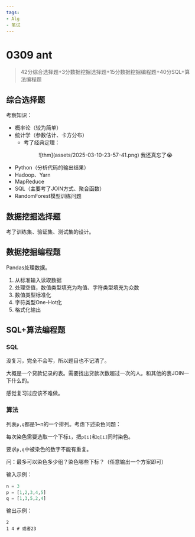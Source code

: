 ```yaml
---
tags:
- Alg
- 笔试
---
```


# 0309 ant

> 42分综合选择题+3分数据挖掘选择题+15分数据挖掘编程题+40分SQL+算法编程题

## 综合选择题

考察知识：

- 概率论（较为简单）
- 统计学（参数估计、卡方分布）
    - 考了经典定理：
        <figure markdown>
        ![thm](assets/2025-03-10-23-57-41.png)
        <figurecaption>我还真忘了😭</figurecaption>
        </figure>
- Python（分析代码的输出结果）
- Hadoop、Yarn
- MapReduce
- SQL（主要考了JOIN方式、聚合函数）
- RandomForest模型训练问题

## 数据挖掘选择题

考了训练集、验证集、测试集的设计。

## 数据挖掘编程题

Pandas处理数据。

1. 从标准输入读取数据
2. 处理空值，数值类型填充为均值、字符类型填充为众数
3. 数值类型标准化
4. 字符类型One-Hot化
5. 格式化输出

## SQL+算法编程题

### SQL

没复习，完全不会写，所以题目也不记清了。

大概是一个贷款记录的表。需要找出贷款次数超过一次的人。和其他的表JOIN一下什么的。

感觉复习过应该不难做。

### 算法

列表`p,q`都是1~n的一个排列。考虑下述染色问题：

每次染色需要选取一个下标`i`，把`p[i]`和`q[i]`同时染色。

要求`p,q`中被染色的数字不能有重复。

问：最多可以染色多少组？染色哪些下标？（任意输出一个方案即可）

输入示例：

```python
n = 3
p = [1,2,3,4,5]
q = [1,3,5,2,4]
```

输出示例：

```text
2
1 4 # 或者23
```
